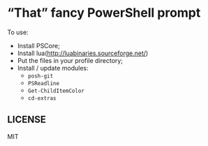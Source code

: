 # “That” fancy PowerShell prompt

To use:

- Install PSCore;
- Install lua(http://luabinaries.sourceforge.net/)
- Put the files in your profile directory;
- Install / update modules:
  - `posh-git`
  - `PSReadline`
  - `Get-ChildItemColor`
  - `cd-extras`

## LICENSE

MIT
